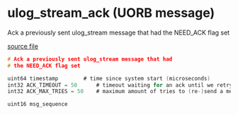 # ulog_stream_ack (UORB message)
        
Ack a previously sent ulog_stream message that had
the NEED_ACK flag set

[source file](https://github.com/PX4/PX4-Autopilot/blob/master/msg/ulog_stream_ack.msg)

```c
# Ack a previously sent ulog_stream message that had
# the NEED_ACK flag set

uint64 timestamp		# time since system start (microseconds)
int32 ACK_TIMEOUT = 50		# timeout waiting for an ack until we retry to send the message [ms]
int32 ACK_MAX_TRIES = 50	# maximum amount of tries to (re-)send a message, each time waiting ACK_TIMEOUT ms

uint16 msg_sequence

```
